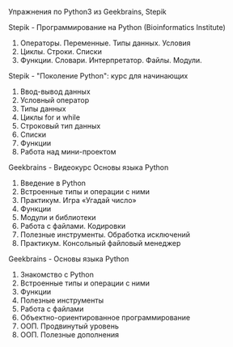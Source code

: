 Упражнения по Python3 из Geekbrains, Stepik


Stepik - Программирование на Python (Bioinformatics Institute)
1. Операторы. Переменные. Типы данных. Условия
2. Циклы. Строки. Списки
3. Функции. Словари. Интерпретатор. Файлы. Модули.


Stepik - "Поколение Python": курс для начинающих
1. Ввод-вывод данных
2. Условный оператор
3. Типы данных
4. Циклы for и while
5. Строковый тип данных
6. Списки
7. Функции
8. Работа над мини-проектом


Geekbrains - Видеокурс Основы языка Python
1. Введение в Python
2. Встроенные типы и операции с ними
3. Практикум. Игра «Угадай число»
4. Функции
5. Модули и библиотеки
6. Работа с файлами. Кодировки
7. Полезные инструменты. Обработка исключений
8. Практикум. Консольный файловый менеджер

Geekbrains - Основы языка Python
1. Знакомство с Python
2. Встроенные типы и операции с ними
3. Функции
4. Полезные инструменты
5. Работа с файлами
6. Объектно-ориентированное программирование
7. ООП. Продвинутый уровень
8. ООП. Полезные дополнения
